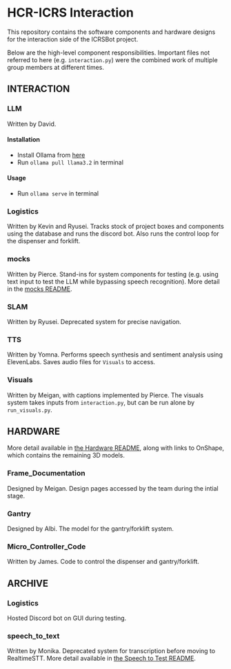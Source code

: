 # HCR-ICRS Interaction

This repository contains the software components and hardware designs for the interaction side of the ICRSBot project.

Below are the high-level component responsibilities. Important files not referred to here (e.g. `interaction.py`) were the combined work of multiple group members at different times.

## INTERACTION

### LLM

Written by David.

#### Installation

- Install Ollama from [here](https://ollama.com/)
- Run `ollama pull llama3.2` in terminal

#### Usage

- Run `ollama serve` in terminal

### Logistics

Written by Kevin and Ryusei. Tracks stock of project boxes and components using the database and runs the discord bot. Also runs the control loop for the dispenser and forklift.

### mocks

Written by Pierce. Stand-ins for system components for testing (e.g. using text input to test the LLM while bypassing speech recognition). More detail in the [mocks README](./INTERACTION/mocks/).

### SLAM

Written by Ryusei. Deprecated system for precise navigation.

### TTS

Written by Yomna. Performs speech synthesis and sentiment analysis using ElevenLabs. Saves audio files for `Visuals` to access.

### Visuals

Written by Meigan, with captions implemented by Pierce. The visuals system takes inputs from `interaction.py`, but can be run alone by `run_visuals.py`.

## HARDWARE

More detail available in [the Hardware README](./HARDWARE/Chassis_Documentation.md), along with links to OnShape, which contains the remaining 3D models.

### Frame_Documentation

Designed by Meigan. Design pages accessed by the team during the intial stage.

### Gantry

Designed by Albi. The model for the gantry/forklift system.

### Micro_Controller_Code

Written by James. Code to control the dispenser and gantry/forklift.

## ARCHIVE
### Logistics

Hosted Discord bot on GUI during testing.

### speech_to_text

Written by Monika. Deprecated system for transcription before moving to RealtimeSTT. More detail available in [the Speech to Test README](./ARCHIVE/speech_to_text/readme.md).